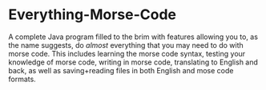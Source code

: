 # Everything-Morse-Code
A complete Java program filled to the brim with features allowing you to, as the name suggests, do *almost* everything that you may need to do with morse code. This includes learning the morse code syntax, testing your knowledge of morse code, writing in morse code, translating to English and back, as well as saving+reading files in both English and mose code formats.
